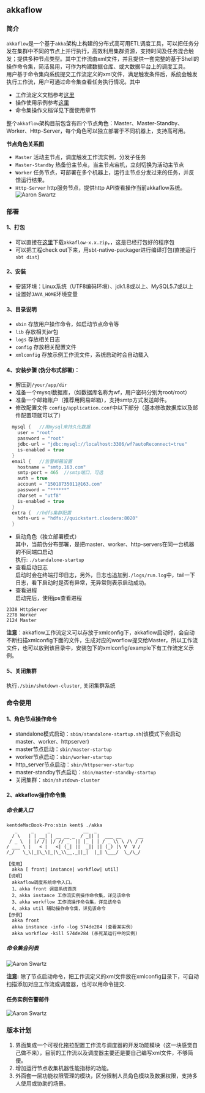 ## akkaflow  
### 简介
`akkaflow`是一个基于`akka`架构上构建的分布式高可用ETL调度工具，可以把任务分发在集群中不同的节点上并行执行，高效利用集群资源，支持时间及任务混合触发；提供多种节点类型。其中工作流由xml文件，并且提供一套完整的基于Shell的操作命令集，简洁易用，可作为构建数据仓库、或大数据平台上的调度工具。  
用户基于命令集向系统提交工作流定义的xml文件，满足触发条件后，系统会触发执行工作流，用户可通过命令集查看任务执行情况。其中

* 工作流定义文档参考[这里](https://github.com/Kent7306/akkaflow/blob/master/workflow_definition.md)
* 操作使用示例参考[这里](https://github.com/Kent7306/akkaflow/blob/master/usage.md)
* 命令集操作文档详见下面使用章节

整个`akkaflow`架构目前包含有四个节点角色：Master、Master-Standby、Worker、Http-Server，每个角色可以独立部署于不同机器上，支持高可用。

**节点角色关系图**

* `Master` 活动主节点，调度触发工作流实例，分发子任务
* `Master-Standby` 热备份主节点，当主节点宕机，立刻切换为活动主节点
* `Worker` 任务节点，可部署在多个机器上，运行主节点分发过来的任务，并反馈运行结果。
* `Http-Server` http服务节点，提供http API查看操作当前akkaflow系统。  
![Aaron Swartz](https://raw.githubusercontent.com/Kent7306/akkaflow/master/resources/img/%E8%8A%82%E7%82%B9%E8%A7%92%E8%89%B2%E5%85%B3%E7%B3%BB%E5%9B%BE.png)    

### 部署
#### 1、打包
* 可以直接在[这里](https://pan.baidu.com/s/1txmQF_dyiitiBsIf5jtS9w)下载`akkaflow-x.x.zip`，，这是已经打包好的程序包
* 可以把工程check out下来，用sbt-native-packager进行编译打包(直接运行`sbt dist`)

#### 2、安装
* 安装环境：Linux系统（UTF8编码环境）、jdk1.8或以上、MySQL5.7或以上
* 设置好`JAVA_HOME`环境变量

#### 3、目录说明
* `sbin` 存放用户操作命令，如启动节点命令等
* `lib` 存放相关jar包
* `logs` 存放相关日志
* `config` 存放相关配置文件
* `xmlconfig` 存放示例工作流文件，系统启动时会自动载入

#### 4、安装步骤 (伪分布式部署)：
* 解压到`/your/app/dir`
* 准备一个mysql数据库，（如数据库名称为wf，用户密码分别为root/root）
* 准备一个邮箱账户（推荐用网易邮箱），支持smtp方式发送邮件。
* 修改配置文件 `config/application.conf`中以下部分（基本修改数据库以及邮件配置项就可以了）

```scala
  mysql {   //用mysql来持久化数据
  	user = "root"
  	password = "root"
  	jdbc-url = "jdbc:mysql://localhost:3306/wf?autoReconnect=true"
  	is-enabled = true
  }
  email {	//告警邮箱设置
  	hostname = "smtp.163.com"
  	smtp-port = 465  //smtp端口，可选
  	auth = true
  	account = "15018735011@163.com"
  	password = "******"
  	charset = "utf8"
  	is-enabled = true
  }
  extra {  //hdfs集群配置
  	hdfs-uri = "hdfs://quickstart.cloudera:8020"
  }
```
  
* 启动角色（独立部署模式）  
其中，当前伪分布部署，是把master、worker、http-servers在同一台机器的不同端口启动  
  执行: `./standalone-startup`
* 查看启动日志  
启动时会在终端打印日志，另外，日志也追加到`./logs/run.log`中，tail一下日志，看下启动时是否有异常，无异常则表示启动成功。  
* 查看进程  
启动完后，使用jps查看进程  

```
2338 HttpServer
2278 Worker
2124 Master
```

**注意**：akkaflow工作流定义可以存放于xmlconfig下，akkaflow启动时，会自动不断扫描xmlconfig下面的文件，生成对应的worflow提交给Master，所以工作流文件，也可以放到该目录中，安装包下的xmlconfig/example下有工作流定义示例。

#### 5、关闭集群  
执行`./sbin/shutdown-cluster`, 关闭集群系统

### 命令使用
#### 1、角色节点操作命令  
  * standalone模式启动：`sbin/standalone-startup.sh`(该模式下会启动master、worker、httpserver)  
 * master节点启动：`sbin/master-startup`  
 * worker节点启动：`sbin/worker-startup`  
 * http_server节点启动：`sbin/httpserver-startup`  
 * master-standby节点启动：`sbin/master-standby-startup`  
 * 关闭集群：`sbin/shutdown-cluster`

#### 2、akkaflow操作命令集
##### 命令集入口
  ```shell
  kentdeMacBook-Pro:sbin kent$ ./akka
     _     _     _            __  _
    / \   | | __| | __ __ _  / _|| |  ___ __      __
   / _ \  | |/ /| |/ // _` || |_ | | / _ \\ \ /\ / /
  / ___ \ |   < |   <| (_| ||  _|| || (_) |\ V  V /
 /_/   \_\|_|\_\|_|\_\\__,_||_|  |_| \___/  \_/\_/

【使用】
	akka [ front| instance| workflow| util]
【说明】
	akkaflow调度系统命令入口。
	1、akka front 调度系统首页
	2、akka instance 工作流实例操作命令集，详见该命令
	3、akka workflow 工作流操作命令集，详见该命令
	4、akka util 辅助操作命令集，详见该命令
【示例】
	akka front
	akka instance -info -log 574de284 (查看某实例)
	akka workflow -kill 574de284 (杀死某运行中的实例) 
  ```
	
##### 命令集合列表
   ![Aaron Swartz](https://raw.githubusercontent.com/Kent7306/akkaflow/master/resources/img/%E5%91%BD%E4%BB%A4%E9%9B%86%E5%90%88.jpg)
  

**注意:** 除了节点启动命令，把工作流定义的xml文件放在xmlconfig目录下，可自动扫描添加对应工作流或调度器，也可以用命令提交. 

#### 任务实例告警邮件
![Aaron Swartz](https://raw.githubusercontent.com/Kent7306/akkaflow/master/resources/img/%E5%91%8A%E8%AD%A6%E9%82%AE%E4%BB%B6.png) 

### 版本计划
1. 界面集成一个可视化拖拉配置工作流与调度器的开发功能模块（这一块感觉自己做不来），目前的工作流以及调度器主要还是要自己编写xml文件，不够简便。
2. 增加运行节点收集机器性能指标的功能。
3. 外面套一层功能权限管理的模块，区分限制人员角色模块及数据权限，支持多人使用或协助的场景。

